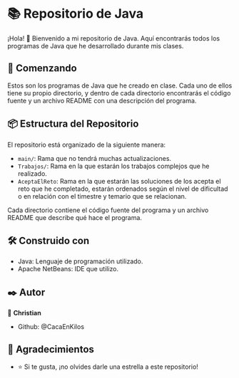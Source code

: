 # 📚 Repositorio de Java 

¡Hola! 👋 Bienvenido a mi repositorio de Java. Aquí encontrarás todos los programas de Java que he desarrollado durante mis clases.

## 🚀 Comenzando

Estos son los programas de Java que he creado en clase. Cada uno de ellos tiene su propio directorio, y dentro de cada directorio encontrarás el código fuente y un archivo README con una descripción del programa.

## 📦 Estructura del Repositorio

El repositorio está organizado de la siguiente manera:

- `main/`: Rama que no tendrá muchas actualizaciones.
- `Trabajos/`: Rama en la que estarán los trabajos complejos que he realizado.
- `AceptaElReto`: Rama en la que estarán las soluciones de los acepta el reto que he completado, estarán ordenados según el nivel de dificultad o en relación con el timestre y temario que se relacionan.

Cada directorio contiene el código fuente del programa y un archivo README que describe qué hace el programa.

## 🛠️ Construido con

- Java: Lenguaje de programación utilizado.
- Apache NetBeans: IDE que utilizo.

## ✒️ Autor

👤 **Christian**

- Github: @CacaEnKilos

## 🎁 Agradecimientos

- ⭐️ Si te gusta, ¡no olvides darle una estrella a este repositorio!
